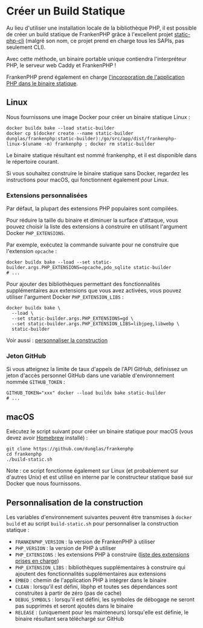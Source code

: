 # Créer un Build Statique

Au lieu d'utiliser une installation locale de la bibliothèque PHP, il est possible de créer un build statique de FrankenPHP grâce à l'excellent projet [static-php-cli](https://github.com/crazywhalecc/static-php-cli) (malgré son nom, ce projet prend en charge tous les SAPIs, pas seulement CLI).

Avec cette méthode, un binaire portable unique contiendra l'interpréteur PHP, le serveur web Caddy et FrankenPHP !

FrankenPHP prend également en charge [l'incorporation de l'application PHP dans le binaire statique](embed.md).

## Linux

Nous fournissons une image Docker pour créer un binaire statique Linux :

```console
docker buildx bake --load static-builder
docker cp $(docker create --name static-builder dunglas/frankenphp:static-builder):/go/src/app/dist/frankenphp-linux-$(uname -m) frankenphp ; docker rm static-builder
```

Le binaire statique résultant est nommé frankenphp, et il est disponible dans le répertoire courant.

Si vous souhaitez construire le binaire statique sans Docker, regardez les instructions pour macOS, qui fonctionnent également pour Linux.

### Extensions personnalisées

Par défaut, la plupart des extensions PHP populaires sont compilées.

Pour réduire la taille du binaire et diminuer la surface d'attaque, vous pouvez choisir la liste des extensions à construire en utilisant l'argument Docker `PHP_EXTENSIONS`.

Par exemple, exécutez la commande suivante pour ne construire que l'extension `opcache` :

```console
docker buildx bake --load --set static-builder.args.PHP_EXTENSIONS=opcache,pdo_sqlite static-builder
# ...
```

Pour ajouter des bibliothèques permettant des fonctionnalités supplémentaires aux extensions que vous avez activées, vous pouvez utiliser l'argument Docker `PHP_EXTENSION_LIBS` :

```console
docker buildx bake \
  --load \
  --set static-builder.args.PHP_EXTENSIONS=gd \
  --set static-builder.args.PHP_EXTENSION_LIBS=libjpeg,libwebp \
  static-builder
```

Voir aussi : [personnaliser la construction](#personnalisation-de-la-construction)

### Jeton GitHub

Si vous atteignez la limite de taux d'appels de l'API GitHub, définissez un jeton d'accès personnel GitHub dans une variable d'environnement nommée `GITHUB_TOKEN` :

```console
GITHUB_TOKEN="xxx" docker --load buildx bake static-builder
# ...
```

## macOS

Exécutez le script suivant pour créer un binaire statique pour macOS (vous devez avoir [Homebrew](https://brew.sh/) installé) :

```console
git clone https://github.com/dunglas/frankenphp
cd frankenphp
./build-static.sh
```

Note : ce script fonctionne également sur Linux (et probablement sur d'autres Unix) et est utilisé en interne par le constructeur statique basé sur Docker que nous fournissons.

## Personnalisation de la construction

Les variables d'environnement suivantes peuvent être transmises à `docker build` et au script `build-static.sh` pour personnaliser la construction statique :

* `FRANKENPHP_VERSION` : la version de FrankenPHP à utiliser
* `PHP_VERSION` : la version de PHP à utiliser
* `PHP_EXTENSIONS` : les extensions PHP à construire ([liste des extensions prises en charge](https://static-php.dev/en/guide/extensions.html))
* `PHP_EXTENSION_LIBS` : bibliothèques supplémentaires à construire qui ajoutent des fonctionnalités supplémentaires aux extensions
* `EMBED` : chemin de l'application PHP à intégrer dans le binaire
* `CLEAN` : lorsqu'il est défini, libphp et toutes ses dépendances sont construites à partir de zéro (pas de cache)
* `DEBUG_SYMBOLS` : lorsqu'il est défini, les symboles de débogage ne seront pas supprimés et seront ajoutés dans le binaire
* `RELEASE` : (uniquement pour les mainteneurs) lorsqu'elle est définie, le binaire résultant sera téléchargé sur GitHub
